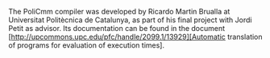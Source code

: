 The PoliCmm compiler was developed by Ricardo Martin Brualla at Universitat Politècnica de Catalunya, as part of his final project with Jordi Petit as advisor. Its documentation can be found in the document [http://upcommons.upc.edu/pfc/handle/2099.1/13929][Automatic translation of programs for evaluation of execution times].
